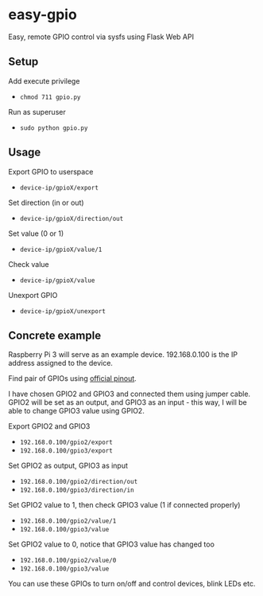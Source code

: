 # easy-gpio
Easy, remote GPIO control via sysfs using Flask Web API

## Setup
Add execute privilege
- `chmod 711 gpio.py`

Run as superuser
- `sudo python gpio.py`

## Usage
Export GPIO to userspace
- `device-ip/gpioX/export`

Set direction (in or out)
- `device-ip/gpioX/direction/out`

Set value (0 or 1)
- `device-ip/gpioX/value/1`

Check value
- `device-ip/gpioX/value`

Unexport GPIO
- `device-ip/gpioX/unexport`

## Concrete example
Raspberry Pi 3 will serve as an example device. 192.168.0.100 is the IP address assigned to the device.

Find pair of GPIOs using [official pinout](https://www.raspberrypi.org/documentation/usage/gpio-plus-and-raspi2/). 

I have chosen GPIO2 and GPIO3 and connected them using jumper cable.
GPIO2 will be set as an output, and GPIO3 as an input - this way, I will be able to change GPIO3 value using GPIO2.

Export GPIO2 and GPIO3
- `192.168.0.100/gpio2/export`
- `192.168.0.100/gpio3/export`

Set GPIO2 as output, GPIO3 as input
- `192.168.0.100/gpio2/direction/out`
- `192.168.0.100/gpio3/direction/in`

Set GPIO2 value to 1, then check GPIO3 value (1 if connected properly)
- `192.168.0.100/gpio2/value/1`
- `192.168.0.100/gpio3/value`

Set GPIO2 value to 0, notice that GPIO3 value has changed too
- `192.168.0.100/gpio2/value/0`
- `192.168.0.100/gpio3/value`

You can use these GPIOs to turn on/off and control devices, blink LEDs etc.
